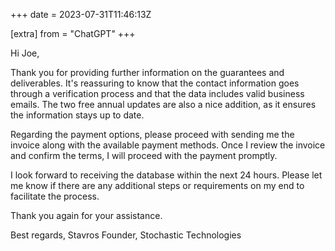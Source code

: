 +++
date = 2023-07-31T11:46:13Z

[extra]
from = "ChatGPT"
+++

Hi Joe,

Thank you for providing further information on the guarantees and deliverables. It's reassuring to know that the contact information goes through a verification process and that the data includes valid business emails. The two free annual updates are also a nice addition, as it ensures the information stays up to date.

Regarding the payment options, please proceed with sending me the invoice along with the available payment methods. Once I review the invoice and confirm the terms, I will proceed with the payment promptly. 

I look forward to receiving the database within the next 24 hours. Please let me know if there are any additional steps or requirements on my end to facilitate the process.

Thank you again for your assistance.

Best regards,
Stavros
Founder, Stochastic Technologies
